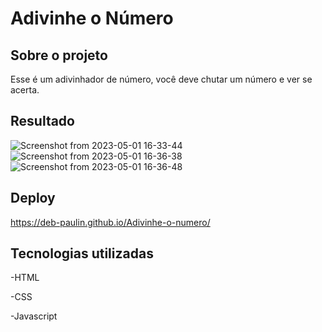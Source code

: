 # Adivinhe o Número

## Sobre o projeto
Esse é um adivinhador de número, você deve chutar um número e ver se acerta. 

## Resultado 
![Screenshot from 2023-05-01 16-33-44](https://user-images.githubusercontent.com/113848968/235516863-0ae43481-74d3-4cb9-9e6a-d4d0953c0db0.png)
![Screenshot from 2023-05-01 16-36-38](https://user-images.githubusercontent.com/113848968/235517284-63cf8903-20c5-45f1-a98f-00985d29cebc.png)
![Screenshot from 2023-05-01 16-36-48](https://user-images.githubusercontent.com/113848968/235517302-bd94cebc-b856-4f25-a400-dd94bd0da691.png)

## Deploy
https://deb-paulin.github.io/Adivinhe-o-numero/

## Tecnologias utilizadas
-HTML 

-CSS

-Javascript


